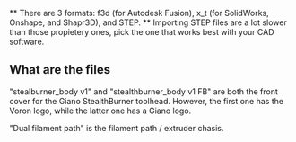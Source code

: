 ** There are 3 formats: f3d (for Autodesk Fusion), x_t (for SolidWorks, Onshape, and Shapr3D), and STEP. **
Importing STEP files are a lot slower than those propietery ones, pick the one that works best with your CAD software.

## What are the files
"stealburner_body v1" and "stealthburner_body v1 FB" are both the front cover for the Giano StealthBurner toolhead. However, the first one has the Voron logo, while the latter one has a Giano logo.

"Dual filament path" is the filament path / extruder chasis.